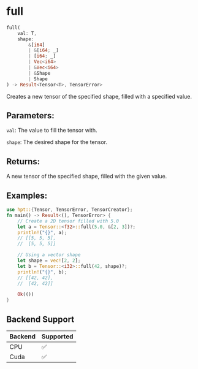 # full
```rust
full(
    val: T,
    shape: 
        &[i64]
        | &[i64; _]
        | [i64; _] 
        | Vec<i64> 
        | &Vec<i64>
        | &Shape
        | Shape
) -> Result<Tensor<T>, TensorError>
```
Creates a new tensor of the specified shape, filled with a specified value.

## Parameters:
`val`: The value to fill the tensor with.

`shape`: The desired shape for the tensor.

## Returns:
A new tensor of the specified shape, filled with the given value.

## Examples:
```rust
use hpt::{Tensor, TensorError, TensorCreator};
fn main() -> Result<(), TensorError> {
    // Create a 2D tensor filled with 5.0
    let a = Tensor::<f32>::full(5.0, &[2, 3])?;
    println!("{}", a);
    // [[5, 5, 5],
    //  [5, 5, 5]]

    // Using a vector shape
    let shape = vec![2, 2];
    let b = Tensor::<i32>::full(42, shape)?;
    println!("{}", b);
    // [[42, 42],
    //  [42, 42]]

    Ok(())
}
```
## Backend Support
| Backend | Supported |
|---------|-----------|
| CPU     | ✅         |
| Cuda    | ✅        |